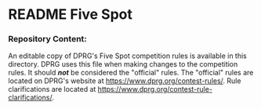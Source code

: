 # README Five Spot

### Repository Content:
An editable copy of DPRG's Five Spot competition rules is available in this directory. DPRG uses this file when making changes to the competition rules. It should **_not_** be considered the "official" rules. The "official" rules are located on DPRG's website at https://www.dprg.org/contest-rules/. Rule clarifications are located at https://www.dprg.org/contest-rule-clarifications/.
